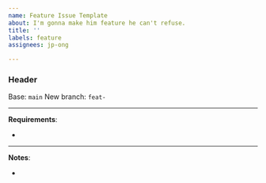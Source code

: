 ```yaml
---
name: Feature Issue Template
about: I'm gonna make him feature he can't refuse.
title: ''
labels: feature
assignees: jp-ong

---
```


### Header

Base: `main`
New branch: `feat-`

---

**Requirements**:

-

---

**Notes**:

-
